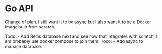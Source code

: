 # Go API

Change of plan, I still want it to be async but I also want it to be a Docker image built from scratch.

Todo: - Add Redis database next and see how that integrates with scratch, I am probably use docker compose to join them.
Todo: - Add async to manage database.
